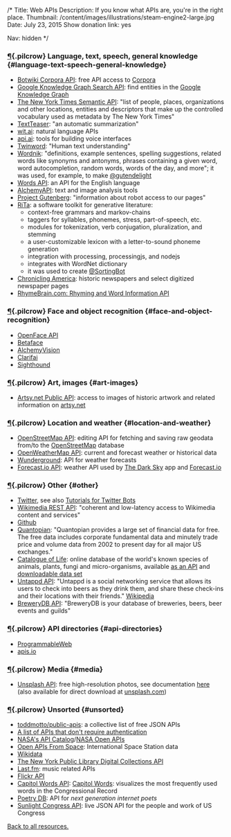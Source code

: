 /*
Title: Web APIs
Description: If you know what APIs are, you're in the right place.
Thumbnail: /content/images/illustrations/steam-engine2-large.jpg
Date: July 23, 2015
Show donation link: yes

Nav: hidden
*/

### [¶](#language-text-speech-general-knowledge){.pilcrow} Language, text, speech, general knowledge {#language-text-speech-general-knowledge}
- [Botwiki Corpora API](/projects/corpora/): free API access to [Corpora](https://github.com/dariusk/corpora)
- [Google Knowledge Graph Search API](https://developers.google.com/knowledge-graph/): find entities in the [Google Knowledge Graph](https://www.google.com/intl/bn/insidesearch/features/search/knowledge.html)
- [The New York Times Semantic API](http://developer.nytimes.com/docs/read/semantic_API): "list of people, places, organizations and other locations, entities and descriptors that make up the controlled vocabulary used as metadata by The New York Times"
- [TextTeaser](http://www.textteaser.com/): "an automatic summarization"
- [wit.ai](https://wit.ai/): natural language APIs
- [api.ai](https://api.ai/): tools for building voice interfaces
- [Twinword](https://www.twinword.com/): "Human text understanding"
- [Wordnik](http://developer.wordnik.com/): "definitions, example sentences, spelling suggestions, related words like synonyms and antonyms, phrases containing a given word, word autocompletion, random words, words of the day, and more"; it was used, for example, to make [@gutendelight](/bots/twitterbots/gutendelight)
- [Words API](https://www.wordsapi.com/): an API for the English language
- [AlchemyAPI](http://www.alchemyapi.com/developers): text and image analysis tools 
- [Project Gutenberg](https://www.gutenberg.org/wiki/Gutenberg:Information_About_Robot_Access_to_our_Pages): "information about robot access to our pages"
- [RiTa](http://www.rednoise.org/rita/index.html): a software toolkit for generative literature:
  - context-free grammars and markov-chains
  - taggers for syllables, phonemes, stress, part-of-speech, etc.
  - modules for tokenization, verb conjugation, pluralization, and stemming
  - a user-customizable lexicon with a letter-to-sound phoneme generation
  - integration with processing, processingjs, and nodejs
  - integrates with WordNet dictionary
  - it was used to create [@SortingBot](/bots/twitterbots/SortingBot)
- [Chronicling America](http://chroniclingamerica.loc.gov/about/api/): historic newspapers and select digitized newspaper pages
- [RhymeBrain.com: Rhyming and Word Information API](http://rhymebrain.com/api.html)

### [¶](#face-and-object-recognition){.pilcrow} Face and object recognition {#face-and-object-recognition}
- [OpenFace API](http://openfaceapi.com/)
- [Betaface](http://www.betafaceapi.com/)
- [AlchemyVision](http://www.alchemyapi.com/products/alchemyvision)
- [Clarifai](http://www.clarifai.com/)
- [Sighthound](https://www.sighthound.com/products/cloud)

### [¶](#art-images){.pilcrow} Art, images {#art-images}
- [Artsy.net Public API](https://developers.artsy.net/): access to images of historic artwork and related information on [artsy.net](https://www.artsy.net/)

### [¶](#location-and-weather){.pilcrow} Location and weather {#location-and-weather}
- [OpenStreetMap API](http://wiki.openstreetmap.org/wiki/API): editing API for fetching and saving raw geodata from/to the [OpenStreetMap](http://www.openstreetmap.org/) database
- [OpenWeatherMap API](http://openweathermap.org/api): current and forecast weather or historical data
- [Wunderground](https://www.wunderground.com/weather/api/): API for weather forecasts 
- [Forecast.io API](https://developer.forecast.io/): weather API used by [The Dark Sky](http://darkskyapp.com/) app and [Forecast.io](https://forecast.io/)


### [¶](#other){.pilcrow} Other {#other}
- [Twitter](https://dev.twitter.com/streaming/overview), see also [Tutorials for Twitter Bots](/tutorials/twitterbots/)
- [Wikimedia REST API](https://en.wikipedia.org/api/rest_v1/): "coherent and low-latency access to Wikimedia content and services"
- [Github](https://developer.github.com/)
- [Quantopian](https://www.quantopian.com/data): "Quantopian provides a large set of financial data for free. The free data includes corporate fundamental data and minutely trade price and volume data from 2002 to present day for all major US exchanges."
- [Catalogue of Life](http://www.catalogueoflife.org/): online database of the world's known species of animals, plants, fungi and micro-organisms, available [as an API](http://www.catalogueoflife.org/content/web-services) and [downloadable data set](http://www.catalogueoflife.org/content/annual-checklist-archive)
- [Untappd API](https://untappd.com/api/docs): "Untappd is a social networking service that allows its users to check into beers as they drink them, and share these check-ins and their locations with their friends." [Wikipedia](https://en.wikipedia.org/wiki/Untappd)
- [BreweryDB API](http://www.brewerydb.com/developers): "BreweryDB is your database of breweries, beers, beer events and guilds"

### [¶](#api-directories){.pilcrow} API directories {#api-directories}
- [ProgrammableWeb](http://www.programmableweb.com/)
- [apis.io](http://apis.io/)

### [¶](#media){.pilcrow} Media {#media}
- [Unsplash API](https://source.unsplash.com/): free high-resolution photos, see documentation [here](https://unsplash.com/documentation) (also available for direct download at [unsplash.com](https://unsplash.com/))

### [¶](#unsorted){.pilcrow} Unsorted {#unsorted}
- [toddmotto/public-apis](https://github.com/toddmotto/public-apis): a collective list of free JSON APIs
- [A list of APIs that don't require authentication](http://shkspr.mobi/blog/2014/04/wanted-simple-apis-without-authentication/)
- [NASA's API Catalog](https://data.nasa.gov/developer)/[NASA Open APIs](https://api.nasa.gov/index.html)
- [Open APIs From Space](http://open-notify.org): International Space Station data
- [Wikidata](https://www.wikidata.org/wiki/Wikidata:Main_Page)
- [The New York Public Library Digital Collections API](http://api.repo.nypl.org/)
- [Last.fm](http://www.last.fm/api): music related APIs
- [Flickr API](https://www.flickr.com/services/api/)
- [Capitol Words API](http://capitolwords.org/api/1/): [Capitol Words](http://capitolwords.org/): visualizes the most frequently used words in the Congressional Record
- [Poetry DB](http://poetrydb.org/index.html): API for *next generation internet poets*
- [Sunlight Congress API](https://sunlightlabs.github.io/congress/): live JSON API for the people and work of US Congress

[Back to all resources.](/resources)
